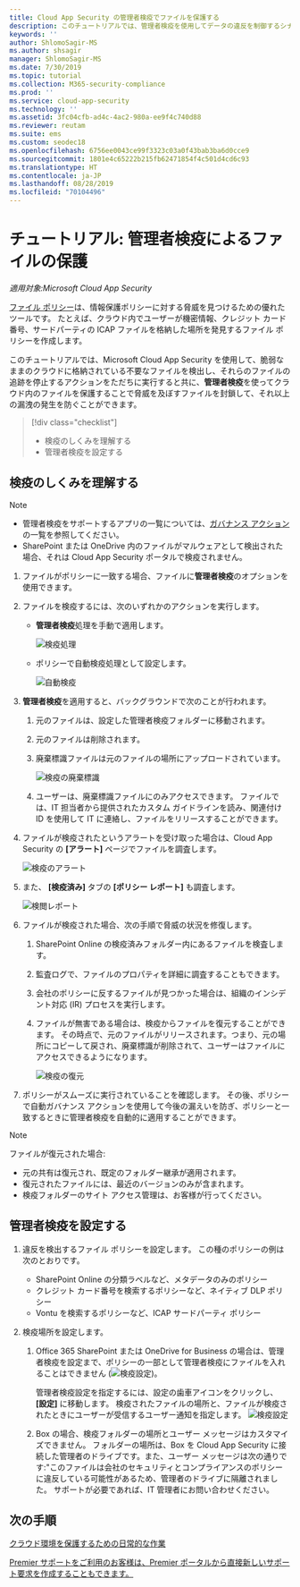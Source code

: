 ```yaml
---
title: Cloud App Security の管理者検疫でファイルを保護する
description: このチュートリアルでは、管理者検疫を使用してデータの違反を制御するシナリオについて説明します。
keywords: ''
author: ShlomoSagir-MS
ms.author: shsagir
manager: ShlomoSagir-MS
ms.date: 7/30/2019
ms.topic: tutorial
ms.collection: M365-security-compliance
ms.prod: ''
ms.service: cloud-app-security
ms.technology: ''
ms.assetid: 3fc04cfb-ad4c-4ac2-980a-ee9f4c740d88
ms.reviewer: reutam
ms.suite: ems
ms.custom: seodec18
ms.openlocfilehash: 6756ee0043ce99f3323c03a0f43bab3ba6d0cce9
ms.sourcegitcommit: 1801e4c65222b215fb62471854f4c501d4cd6c93
ms.translationtype: HT
ms.contentlocale: ja-JP
ms.lasthandoff: 08/28/2019
ms.locfileid: "70104496"
---
```

# <a name="tutorial-protect-files-with-admin-quarantine"></a>チュートリアル: 管理者検疫によるファイルの保護

*適用対象:Microsoft Cloud App Security*

[ファイル ポリシー](data-protection-policies.md)は、情報保護ポリシーに対する脅威を見つけるための優れたツールです。 たとえば、クラウド内でユーザーが機密情報、クレジット カード番号、サードパーティの ICAP ファイルを格納した場所を発見するファイル ポリシーを作成します。

このチュートリアルでは、Microsoft Cloud App Security を使用して、脆弱なままのクラウドに格納されている不要なファイルを検出し、それらのファイルの追跡を停止するアクションをただちに実行すると共に、**管理者検疫**を使ってクラウド内のファイルを保護することで脅威を及ぼすファイルを封鎖して、それ以上の漏洩の発生を防ぐことができます。

> [!div class="checklist"]
> * 検疫のしくみを理解する 
> * 管理者検疫を設定する

## <a name="understand-how-quarantine-works"></a>検疫のしくみを理解する

>[!NOTE]
> - 管理者検疫をサポートするアプリの一覧については、[ガバナンス アクション](governance-actions.md)の一覧を参照してください。
> - SharePoint または OneDrive 内のファイルがマルウェアとして検出された場合、それは Cloud App Security ポータルで検疫されません。

1. ファイルがポリシーに一致する場合、ファイルに**管理者検疫**のオプションを使用できます。

2. ファイルを検疫するには、次のいずれかのアクションを実行します。

   - **管理者検疫**処理を手動で適用します。

     ![検疫処理](./media/quarantine-action.png)

   - ポリシーで自動検疫処理として設定します。

     ![自動検疫](./media/quarantine-automated.png)

3. **管理者検疫**を適用すると、バックグラウンドで次のことが行われます。

   1. 元のファイルは、設定した管理者検疫フォルダーに移動されます。
   2. 元のファイルは削除されます。
   3. 廃棄標識ファイルは元のファイルの場所にアップロードされています。

      ![検疫の廃棄標識](./media/quarantine-tombstone.png)

   4. ユーザーは、廃棄標識ファイルにのみアクセスできます。 ファイルでは、IT 担当者から提供されたカスタム ガイドラインを読み、関連付け ID を使用して IT に連絡し、ファイルをリリースすることができます。

4. ファイルが検疫されたというアラートを受け取った場合は、Cloud App Security の **[アラート]** ページでファイルを調査します。

   ![検疫のアラート](./media/quarantine-alerts.png)

5. また、 **[検疫済み]** タブの **[ポリシー レポート]** も調査します。

   ![検閲レポート](./media/quarantine-report.png)

6. ファイルが検疫された場合、次の手順で脅威の状況を修復します。

    1. SharePoint Online の検疫済みフォルダー内にあるファイルを検査します。
    2. 監査ログで、ファイルのプロパティを詳細に調査することもできます。
    3. 会社のポリシーに反するファイルが見つかった場合は、組織のインシデント対応 (IR) プロセスを実行します。
    4. ファイルが無害である場合は、検疫からファイルを復元することができます。 その時点で、元のファイルがリリースされます。つまり、元の場所にコピーして戻され、廃棄標識が削除されて、ユーザーはファイルにアクセスできるようになります。

       ![検疫の復元](./media/quarantine-restore.png)

7. ポリシーがスムーズに実行されていることを確認します。 その後、ポリシーで自動ガバナンス アクションを使用して今後の漏えいを防ぎ、ポリシーと一致するときに管理者検疫を自動的に適用することができます。

> [!NOTE]
> ファイルが復元された場合:
> - 元の共有は復元され、既定のフォルダー継承が適用されます。
> - 復元されたファイルには、最近のバージョンのみが含まれます。
> - 検疫フォルダーのサイト アクセス管理は、お客様が行ってください。

## <a name="set-up-admin-quarantine"></a>管理者検疫を設定する

1. 違反を検出するファイル ポリシーを設定します。 この種のポリシーの例は次のとおりです。

    - SharePoint Online の分類ラベルなど、メタデータのみのポリシー
    - クレジット カード番号を検索するポリシーなど、ネイティブ DLP ポリシー
    - Vontu を検索するポリシーなど、ICAP サードパーティ ポリシー

2. 検疫場所を設定します。
   1. Office 365 SharePoint または OneDrive for Business の場合は、管理者検疫を設定まで、ポリシーの一部として管理者検疫にファイルを入れることはできません (![検疫設定](./media/quarantine-warning.png))。

      管理者検疫設定を指定するには、設定の歯車アイコンをクリックし、 **[設定]** に移動します。 検疫されたファイルの場所と、ファイルが検疫されたときにユーザーが受信するユーザー通知を指定します。
      ![検疫設定](./media/quarantine-settings.png)

   2. Box の場合、検疫フォルダーの場所とユーザー メッセージはカスタマイズできません。 フォルダーの場所は、Box を Cloud App Security に接続した管理者のドライブです。また、ユーザー メッセージは次の通りです:"このファイルは会社のセキュリティとコンプライアンスのポリシーに違反している可能性があるため、管理者のドライブに隔離されました。 サポートが必要であれば、IT 管理者にお問い合わせください。

## <a name="next-steps"></a>次の手順 
[クラウド環境を保護するための日常的な作業](daily-activities-to-protect-your-cloud-environment.md)

[Premier サポートをご利用のお客様は、Premier ポータルから直接新しいサポート要求を作成することもできます。](https://premier.microsoft.com/)  
